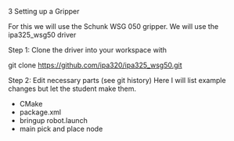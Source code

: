 3 Setting up a Gripper

For this we will use the Schunk WSG 050 gripper.
We will use the ipa325_wsg50 driver

Step 1: Clone the driver into your workspace with 

git clone https://github.com/ipa320/ipa325_wsg50.git


Step 2: Edit necessary parts (see git history)
Here I will list example changes but let the student make them.
* CMake
* package.xml
* bringup robot.launch
* main pick and place node
